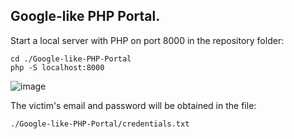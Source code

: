 ## Google-like PHP Portal.

Start a local server with PHP on port 8000 in the repository folder:
```
cd ./Google-like-PHP-Portal
php -S localhost:8000
```

![image](https://github.com/user-attachments/assets/cc5376d7-de26-4f2a-8cff-e4ad948e2f8d)

The victim's email and password will be obtained in the file:

`./Google-like-PHP-Portal/credentials.txt`
